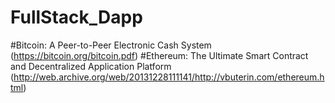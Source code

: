 # FullStack_Dapp
#Bitcoin: A Peer-to-Peer Electronic Cash System (https://bitcoin.org/bitcoin.pdf)
#Ethereum: The Ultimate Smart Contract and Decentralized Application Platform (http://web.archive.org/web/20131228111141/http://vbuterin.com/ethereum.html)

